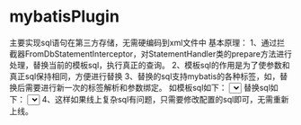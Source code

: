 # mybatisPlugin
主要实现sql语句在第三方存储，无需硬编码到xml文件中
基本原理：
1、通过拦截器FromDbStatementInterceptor，对StatementHandler类的prepare方法进行处理，替换当前的模板sql，执行真正的查询。
2、模板sql的作用是为了使参数和真正sql保持相同，方便进行替换
3、替换的sql支持mybatis的各种标签，如<if>，替换后需要进行新一次的标签解析和参数绑定。
  如模板sql如下：
  <select id="queryVirtualSql_1" resultType="com.vip.po.Paper">
        select * from @template_sql_table@
         where
        field = #{id}
        and field=#{paperName}
        and field in
        <foreach collection="list" item="item" open="(" separator="," close=")">
            #{item}
        </foreach>
     </select>
  替换sql如下：
  <select resultType="Paper" parameterType="java.lang.Integer" id="queryByPage">
   select * from paper
     where
   <if test=" id != null and id ==1">
       and attention != 'attention'
   </if>
    <if test=" id != null and id ==2">
       and attention != 'attention1'
   </if>
   <if test=" paperName != null and paperName != '' ">
      and paper_name=#{paperName}
   </if> 
   <if test=" list != null and list.size>0 ">
      and paper_type in
      <foreach collection="list" item="item" open="(" separator="," close=")">
       #{item}
     </foreach>
   </if>
   limit 1
</select>
4、这样如果线上复杂sql有问题，只需要修改配置的sql即可，无需重新上线。
